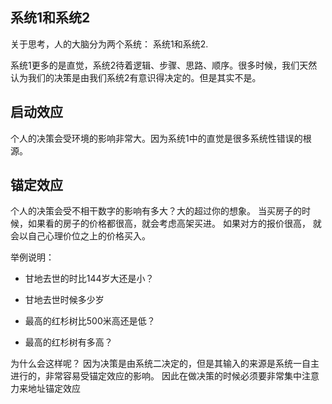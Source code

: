 ## 系统1和系统2
关于思考，人的大脑分为两个系统： 系统1和系统2.

系统1更多的是直觉，系统2待着逻辑、步骤、思路、顺序。很多时候，我们天然认为我们的决策是由我们系统2有意识得决定的。但是其实不是。

## 启动效应
个人的决策会受环境的影响非常大。因为系统1中的直觉是很多系统性错误的根源。

## 锚定效应
个人的决策会受不相干数字的影响有多大？大的超过你的想象。 当买房子的时候，如果看的房子的价格都很高，就会考虑高架买进。 如果对方的报价很高， 就会以自己心理价位之上的价格买入。

举例说明：
- 甘地去世的时比144岁大还是小？
- 甘地去世时候多少岁

- 最高的红杉树比500米高还是低？
- 最高的红杉树有多高？

为什么会这样呢？ 因为决策是由系统二决定的，但是其输入的来源是系统一自主进行的，非常容易受锚定效应的影响。 因此在做决策的时候必须要非常集中注意力来地址锚定效应
